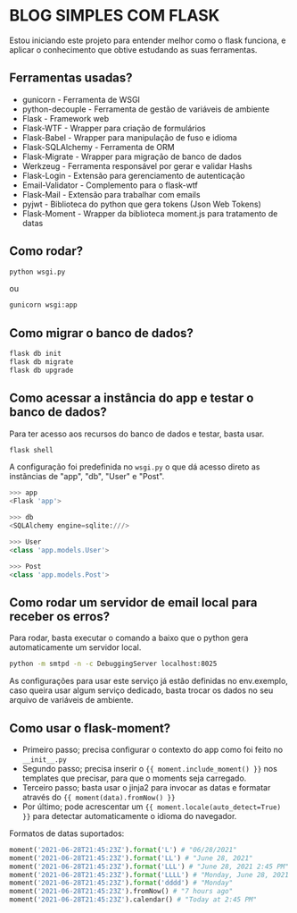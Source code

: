 # BLOG SIMPLES COM FLASK

Estou iniciando este projeto para entender melhor como o flask funciona, e aplicar o conhecimento que obtive estudando as suas ferramentas.

## Ferramentas usadas?

- gunicorn - Ferramenta de WSGI
- python-decouple - Ferramenta de gestão de variáveis de ambiente
- Flask - Framework web
- Flask-WTF - Wrapper para criação de formulários
- Flask-Babel - Wrapper para manipulação de fuso e idioma
- Flask-SQLAlchemy - Ferramenta de ORM
- Flask-Migrate - Wrapper para migração de banco de dados
- Werkzeug - Ferramenta responsável por gerar e validar Hashs
- Flask-Login - Extensão para gerenciamento de autenticação
- Email-Validator - Complemento para o flask-wtf
- Flask-Mail - Extensão para trabalhar com emails
- pyjwt - Biblioteca do python que gera tokens (Json Web Tokens)
- Flask-Moment - Wrapper da biblioteca moment.js para tratamento de datas

## Como rodar?

```sh
python wsgi.py
```

ou

```sh
gunicorn wsgi:app
```

## Como migrar o banco de dados?

```sh
flask db init
flask db migrate
flask db upgrade
```

## Como acessar a instância do app e testar o banco de dados?

Para ter acesso aos recursos do banco de dados e testar, basta usar.
```sh
flask shell
```

A configuração foi predefinida no ```wsgi.py``` o que dá acesso direto as instãncias de "app", "db", "User" e "Post".
```py
>>> app
<Flask 'app'>

>>> db
<SQLAlchemy engine=sqlite:///>

>>> User
<class 'app.models.User'>

>>> Post
<class 'app.models.Post'>
```

## Como rodar um servidor de email local para receber os erros?

Para rodar, basta executar o comando a baixo que o python gera automaticamente um servidor local.

```sh
python -m smtpd -n -c DebuggingServer localhost:8025
```

As configurações para usar este serviço já estão definidas no env.exemplo, caso queira usar algum serviço dedicado, basta trocar os dados no seu arquivo de variáveis de ambiente.

## Como usar o flask-moment?

- Primeiro passo; precisa configurar o contexto do app como foi feito no ```__init__.py``` 
- Segundo passo; precisa inserir o ```{{ moment.include_moment() }}``` nos templates que precisar, para que o moments seja carregado.
- Terceiro passo; basta usar o jinja2 para invocar as datas e formatar através do ```{{ moment(data).fromNow() }}```
- Por último; pode acrescentar um ```{{ moment.locale(auto_detect=True) }}``` para detectar automaticamente o idioma do navegador.


Formatos de datas suportados:
```py
moment('2021-06-28T21:45:23Z').format('L') # "06/28/2021"
moment('2021-06-28T21:45:23Z').format('LL') # "June 28, 2021"
moment('2021-06-28T21:45:23Z').format('LLL') # "June 28, 2021 2:45 PM"
moment('2021-06-28T21:45:23Z').format('LLLL') # "Monday, June 28, 2021 2:45 PM"
moment('2021-06-28T21:45:23Z').format('dddd') # "Monday"
moment('2021-06-28T21:45:23Z').fromNow() # "7 hours ago"
moment('2021-06-28T21:45:23Z').calendar() # "Today at 2:45 PM"
```

